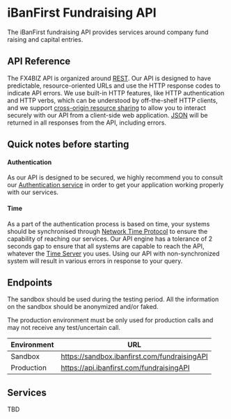 # iBanFirst Fundraising API
The iBanFirst fundraising API provides services around company fund raising and capital entries.

## API Reference

The FX4BIZ API is organized around [REST](http://en.wikipedia.org/wiki/Representational_state_transfer). Our API is designed to have predictable, resource-oriented URLs and use the HTTP response codes to indicate API errors. We use built-in HTTP features, like HTTP authentication and HTTP verbs, which can be understood by off-the-shelf HTTP clients, and we support [cross-origin resource sharing](http://en.wikipedia.org/wiki/Representational_state_transfer) to allow you to interact securely with our API from a client-side web application. [JSON](http://www.json.org/) will be returned in all responses from the API, including errors.

## Quick notes before starting

#### Authentication

As our API is designed to be secured, we highly recommend you to consult our [Authentication service](./services/authenticationService.md) in order to get your application working properly with our services.

#### Time

As a part of the authentication process is based on time, your systems should be synchronised through [Network Time Protocol](http://en.wikipedia.org/wiki/Network_Time_Protocol) to ensure the capability of reaching our services. Our API engine has a tolerance of 2 seconds gap to ensure that all systems are capable to reach the API, whatever the [Time Server](http://en.wikipedia.org/wiki/Time_server) you uses. Using our API with non-synchronized system will result in various errors in response to your query.

## Endpoints

The sandbox should be used during the testing period. All the information on the sandbox should be anonymized and/or faked.

The production environment must be only used for production calls and may not receive any test/uncertain call.

| Environment | URL |
|-------------|-----|
| Sandbox | https://sandbox.ibanfirst.com/fundraisingAPI |
| Production | https://api.ibanfirst.com/fundraisingAPI |

## Services

TBD


